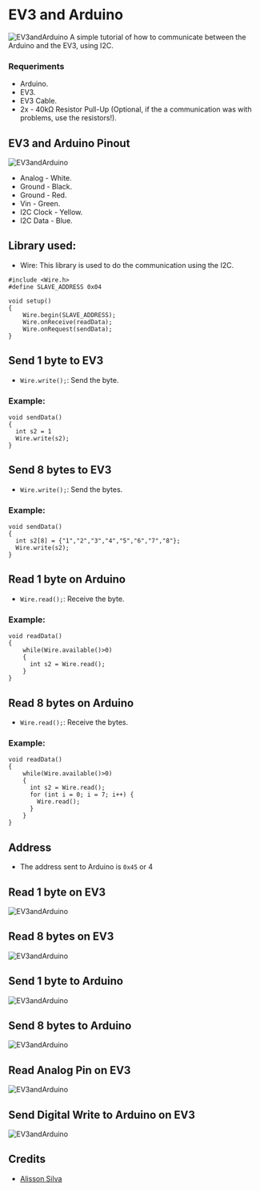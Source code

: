 # EV3 and Arduino
 ![EV3andArduino](https://32414320wji53mwwch1u68ce-wpengine.netdna-ssl.com/wp-content/uploads/2014/05/Arduino-and-NXT-Schematic1-1024x480.png)
  A simple tutorial of how to communicate between the Arduino and the EV3, using I2C.
  
 ### Requeriments
  - Arduino.
  - EV3.
  - EV3 Cable.
  - 2x - 40kΩ Resistor Pull-Up (Optional, if the a communication was with problems, use the resistors!).
 
## EV3 and Arduino Pinout
 ![EV3andArduino](https://32414320wji53mwwch1u68ce-wpengine.netdna-ssl.com/wp-content/uploads/2014/05/Arduino-and-NXT-Schematic1-1024x480.png)
  - Analog - White.
  - Ground - Black.
  - Ground - Red.
  - Vin - Green.
  - I2C Clock - Yellow.
  - I2C Data - Blue.
  
## Library used:

  - Wire: This library is used to do the communication using the I2C.

```
#include <Wire.h> 
#define SLAVE_ADDRESS 0x04 

void setup()
{
    Wire.begin(SLAVE_ADDRESS); 
    Wire.onReceive(readData); 
    Wire.onRequest(sendData); 
}
```

## Send 1 byte to EV3
  - `Wire.write();`: Send the byte.
### Example:
```
void sendData()
{
  int s2 = 1
  Wire.write(s2);
}
```

## Send 8 bytes to EV3
  - `Wire.write();`: Send the bytes.
### Example:
```
void sendData()
{
  int s2[8] = {"1","2","3","4","5","6","7","8"};
  Wire.write(s2);
}
```

## Read 1 byte on Arduino
  - `Wire.read();`: Receive the byte.
### Example:
```
void readData()
{
    while(Wire.available()>0)
    {
      int s2 = Wire.read();
    }
}
```

## Read 8 bytes on Arduino
  - `Wire.read();`: Receive the bytes.
### Example:
```
void readData()
{
    while(Wire.available()>0)
    {
      int s2 = Wire.read();
      for (int i = 0; i = 7; i++) {
        Wire.read();
      }
    }
}
```

## Address

 - The address sent to Arduino is `0x45` or 4

## Read 1 byte on EV3
 ![EV3andArduino](https://32414320wji53mwwch1u68ce-wpengine.netdna-ssl.com/wp-content/uploads/2014/05/read_8_byte.jpg)
 
## Read 8 bytes on EV3
![EV3andArduino](https://32414320wji53mwwch1u68ce-wpengine.netdna-ssl.com/wp-content/uploads/2014/05/read_8_byte.jpg)
 
## Send 1 byte to Arduino
 ![EV3andArduino](https://32414320wji53mwwch1u68ce-wpengine.netdna-ssl.com/wp-content/uploads/2014/05/read_8_byte.jpg)
 
## Send 8 bytes to Arduino
 ![EV3andArduino](https://32414320wji53mwwch1u68ce-wpengine.netdna-ssl.com/wp-content/uploads/2014/05/read_8_byte.jpg)

## Read Analog Pin on EV3
 ![EV3andArduino](https://32414320wji53mwwch1u68ce-wpengine.netdna-ssl.com/wp-content/uploads/2014/05/analog_read.jpg)
 
## Send Digital Write to Arduino on EV3
 ![EV3andArduino](https://32414320wji53mwwch1u68ce-wpengine.netdna-ssl.com/wp-content/uploads/2014/05/analog_read.jpg)

## Credits
 - [Alisson Silva](https://github.com/alissonsilvajs)
